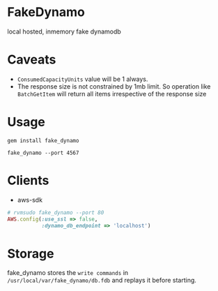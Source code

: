 # FakeDynamo

local hosted, inmemory fake dynamodb


# Caveats

*  `ConsumedCapacityUnits` value will be 1 always.
*  The response size is not constrained by 1mb limit. So operation like `BatchGetItem` will return all items irrespective of the response size

# Usage

````
gem install fake_dynamo

fake_dynamo --port 4567
````

# Clients

* aws-sdk

````ruby
# rvmsudo fake_dynamo --port 80
AWS.config(:use_ssl => false,
           :dynamo_db_endpoint => 'localhost')
````

# Storage
fake_dynamo stores the `write commands` in `/usr/local/var/fake_dynamo/db.fdb` and replays it before starting.